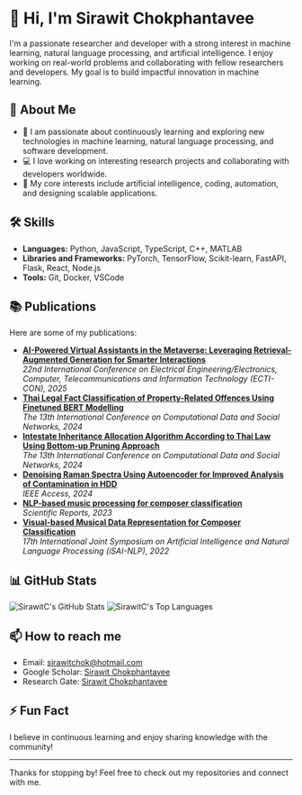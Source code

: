 # 👋 Hi, I'm Sirawit Chokphantavee
I'm a passionate researcher and developer with a strong interest in machine learning, natural language processing, and artificial intelligence. I enjoy working on real-world problems and collaborating with fellow researchers and developers. My goal is to build impactful innovation in machine learning.

## 🚀 About Me

- 🌱 I am passionate about continuously learning and exploring new technologies in machine learning, natural language processing, and software development.
- 💻 I love working on interesting research projects and collaborating with developers worldwide.
- 🔭 My core interests include artificial intelligence, coding, automation, and designing scalable applications.

## 🛠️ Skills

- **Languages:** Python, JavaScript, TypeScript, C++, MATLAB 
- **Libraries and Frameworks:** PyTorch, TensorFlow, Scikit-learn, FastAPI, Flask, React, Node.js
- **Tools:** Git, Docker, VSCode

## 📚 Publications

Here are some of my publications:

- **[AI-Powered Virtual Assistants in the Metaverse: Leveraging Retrieval-Augmented Generation for Smarter Interactions](https://ieeexplore.ieee.org/abstract/document/11101141)** </br> _22nd International Conference on Electrical Engineering/Electronics, Computer, Telecommunications and Information Technology (ECTI-CON), 2025_
- **[Thai Legal Fact Classification of Property-Related Offences Using Finetuned BERT Modelling](https://link.springer.com/chapter/10.1007/978-981-96-6389-7_26)** </br> _The 13th International Conference on Computational Data and Social Networks, 2024_
- **[Intestate Inheritance Allocation Algorithm According to Thai Law Using Bottom-up Pruning Approach](https://link.springer.com/chapter/10.1007/978-981-96-6389-7_24)** </br> _The 13th International Conference on Computational Data and Social Networks, 2024_
- **[Denoising Raman Spectra Using Autoencoder for Improved Analysis of Contamination in HDD](https://ieeexplore.ieee.org/document/10637964)** </br> _IEEE Access, 2024_
- **[NLP-based music processing for composer classification](https://www.nature.com/articles/s41598-023-40332-0)** </br> _Scientific Reports, 2023_
- **[Visual-based Musical Data Representation for Composer Classification](https://ieeexplore.ieee.org/document/9960254)** </br> _17th International Joint Symposium on Artificial Intelligence and Natural Language Processing (iSAI-NLP), 2022_

## 📊 GitHub Stats

![SirawitC's GitHub Stats](https://github-readme-stats.vercel.app/api?username=SirawitC&show_icons=true&theme=default)
![SirawitC's Top Languages](https://github-readme-stats.vercel.app/api/top-langs/?username=SirawitC&layout=compact&theme=default)

## 📫 How to reach me

- Email: [sirawitchok@hotmail.com](mailto:sirawitchok@hotmail.com)
- Google Scholar: [Sirawit Chokphantavee](https://scholar.google.com/citations?hl=en&user=aZtKu5kAAAAJ)
- Research Gate: [Sirawit Chokphantavee](https://www.researchgate.net/profile/Sirawit-Chokphantavee)

## ⚡ Fun Fact

I believe in continuous learning and enjoy sharing knowledge with the community!

---

Thanks for stopping by! Feel free to check out my repositories and connect with me.
